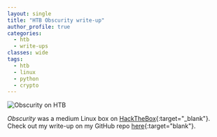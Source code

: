 ```yaml
---
layout: single
title: "HTB Obscurity write-up"
author_profile: true
categories: 
  - htb
  - write-ups
classes: wide
tags:
  - htb
  - linux
  - python
  - crypto
---
```


![Obscurity on HTB](/mmsec.io/assets/images/obscurity.png)

*Obscurity* was a medium Linux box on [HackTheBox](https://www.hackthebox.eu/){:target="_blank"}. Check out my write-up on my GitHub repo [here](https://github.com/Muemmelmoehre/write-ups/blob/master/obscurity.pdf){:target="blank"}.
